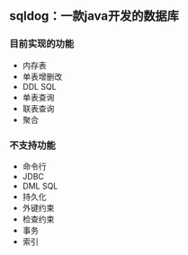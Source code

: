 ## sqldog：一款java开发的数据库

### 目前实现的功能
- 内存表
- 单表增删改
- DDL SQL
- 单表查询
- 联表查询
- 聚合

### 不支持功能
- 命令行
- JDBC
- DML SQL
- 持久化
- 外键约束
- 检查约束
- 事务
- 索引
